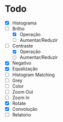 # Todo

- [x] Histograma
- [ ] Brilho
  - [x] Operação
  - [ ] Aumentar/Reduzir
- [ ] Contraste
  - [x] Operação
  - [ ] Aumentar/Reduzir
- [x]  Negativo
- [x]  Equalização
- [ ]  Histogram Matching
  - [ ]  Grey
  - [ ]  Color
- [ ]  Zoom Out
- [ ]  Zoom In
- [x]  Rotate
- [x]  Convolução
- [ ]  Relatorio

